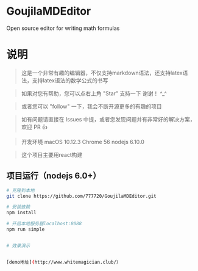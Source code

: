 # GoujilaMDEditor
Open source editor for writing math formulas
# 说明

>  这是一个非常有趣的编辑器，不仅支持markdown语法，还支持latex语法，支持latex语法的数学公式的书写

>  如果对您有帮助，您可以点右上角 "Star" 支持一下 谢谢！ ^_^

>  或者您可以 "follow" 一下，我会不断开源更多的有趣的项目

>  如有问题请直接在 Issues 中提，或者您发现问题并有非常好的解决方案，欢迎 PR 👍

>  开发环境 macOS 10.12.3  Chrome 56 nodejs 6.10.0

>  这个项目主要用react构建


## 项目运行（nodejs 6.0+）
``` bash
# 克隆到本地
git clone https://github.com/777720/GoujilaMDEditor.git

# 安装依赖
npm install

# 开启本地服务器localhost:8088
npm run simple


# 效果演示


[demo地址](http://www.whitemagician.club/）
   
```

